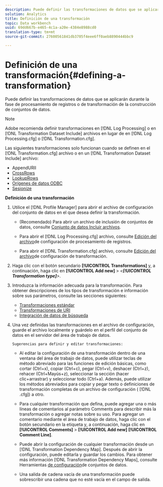 ```yaml
---
description: Puede definir las transformaciones de datos que se aplicarán durante la fase de procesamiento de registros o de transformación de la construcción de conjuntos de datos.
solution: Analytics
title: Definición de una transformación
topic: Data workbench
uuid: 69dd667b-e465-4c1a-a20e-4384e8988cd0
translation-type: tm+mt
source-git-commit: 27600561841db3705f4eee6ff0aeb8890444bbc9

---
```



# Definición de una transformación{#defining-a-transformation}

Puede definir las transformaciones de datos que se aplicarán durante la fase de procesamiento de registros o de transformación de la construcción de conjuntos de datos.

>[!NOTE]
>
>Adobe recomienda definir transformaciones en [!DNL Log Processing] o en [!DNL Transformation Dataset Include] archivos en lugar de en [!DNL Log Processing.cfg] o [!DNL Transformation.cfg].

Las siguientes transformaciones solo funcionan cuando se definen en el [!DNL Transformation.cfg] archivo o en un [!DNL Transformation Dataset Include] archivo:

* [](../../../home/c-dataset-const-proc/c-data-trans/c-transf-types/c-uri-transf/c-appenduri.md#concept-a0df05dd958645bf8219fc7b0b675ee4)AppendURII
* [CrossRows](../../../home/c-dataset-const-proc/c-data-trans/c-transf-types/c-standard-transf/c-crossrows.md#concept-fcace08804f54db397ed631cc13ff4f2)
* [LookupRows](../../../home/c-dataset-const-proc/c-data-trans/c-transf-types/c-standard-transf/c-lookuprows.md#concept-4bd9a1f13ee243e592a6a0008053134f)
* [Orígenes de datos ODBC](../../../home/c-dataset-const-proc/c-log-proc-config-file/c-odbc-data-sources.md#concept-5f2cf635081d44beab826ef5ec8cf4e3)
* [Sesionize](../../../home/c-dataset-const-proc/c-data-trans/c-transf-types/c-standard-transf/c-sessionize.md#concept-b1af95c8cba34b248f86de883d914bc0)

**Definición de una transformación**

1. Utilice el [!DNL Profile Manager] para abrir el archivo de configuración del conjunto de datos en el que desea definir la transformación.

   * (Recomendado) Para abrir un archivo de inclusión de conjuntos de datos, consulte [Conjunto de datos Incluir archivos](../../../home/c-dataset-const-proc/c-dataset-inc-files/c-abt-dataset-inc-files.md).
   * Para abrir el [!DNL Log Processing.cfg] archivo, consulte [Edición del archivo](../../../home/c-dataset-const-proc/c-log-proc-config-file/t-edit-log-proc-config-file.md#task-6a2fa1b735cb4eefad730f0a3a7858e5)de configuración de procesamiento de registros.

   * Para abrir el [!DNL Transformation.cfg] archivo, consulte [Edición del archivo](../../../home/c-dataset-const-proc/c-trans-config-file/t-edit-trans-config-file.md#task-cfef4142c1bf4437a669d1fdc75cabbc)de configuración de transformación.

1. Haga clic con el botón secundario **[!UICONTROL Transformations]** y, a continuación, haga clic en **[!UICONTROL Add new]** > *&lt;**[!UICONTROL Transformation type]**>*.
1. Introduzca la información adecuada para la transformación. Para obtener descripciones de los tipos de transformación e información sobre sus parámetros, consulte las secciones siguientes:

   * [Transformaciones estándar](../../../home/c-dataset-const-proc/c-data-trans/c-transf-types/c-standard-transf/c-standard-transf.md#concept-25f4bdbf8fe74c4aaeb2fcd226243886)
   * [Transformaciones de URI](../../../home/c-dataset-const-proc/c-data-trans/c-transf-types/c-uri-transf/c-uri-transf.md#concept-2dfa0ffcd83d4fb69c1f42ad50dea125)
   * [Integración de datos de búsqueda](../../../home/c-dataset-const-proc/c-data-trans/c-int-lookup-data/c-int-lookup-data.md#concept-08ff70769a464f50ab14299a344f05c7)

1. Una vez definidas las transformaciones en el archivo de configuración, guarde el archivo localmente y guárdelo en el perfil del conjunto de datos en el servidor del área de trabajo de datos.

       Sugerencias para definir y editar transformaciones:
   
   * Al editar la configuración de una transformación dentro de una ventana del área de trabajo de datos, puede utilizar teclas de método abreviado para las funciones de edición básicas, como cortar (Ctrl+x), copiar (Ctrl+c), pegar (Ctrl+v), deshacer (Ctrl+z), rehacer (Ctrl+Mayús+z), seleccionar la sección (hacer clic+arrastrar) y seleccionar todo (Ctrl+a). Además, puede utilizar los métodos abreviados para copiar y pegar texto o definiciones de transformación completas de un archivo de configuración ( [!DNL .cfg]) a otro.
   * Para cualquier transformación que defina, puede agregar una o más líneas de comentarios al parámetro Comments para describir más la transformación o agregar notas sobre su uso. Para agregar un comentario mediante el área de trabajo de datos, haga clic con el botón secundario en la etiqueta y, a continuación, haga clic en **[!UICONTROL Comments]** > **[!UICONTROL Add new]** **[!UICONTROL Comment Line]**.

   * Puede abrir la configuración de cualquier transformación desde un [!DNL Transformation Dependency Map]. Después de abrir la configuración, puede editarla y guardar los cambios. Para obtener más información [!DNL Transformation Dependency Maps], consulte Herramientas [de configuración](../../../home/c-dataset-const-proc/c-dataset-config-tools/c-dataset-config-tools.md#concept-6e058b7691834cf79dcfd1573f78d4f5)de conjuntos de datos.

   * Una salida de cadena vacía de una transformación puede sobrescribir una cadena que no esté vacía en el campo de salida.

